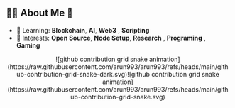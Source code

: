 ## 👨‍💻 About Me 🙂
- 🌱 Learning: **Blockchain**, **AI**, **Web3** , **Scripting**
- 🚀 Interests: **Open Source**, **Node Setup**, **Research** , **Programing** , **Gaming**

<div align="center">
![github contribution grid snake animation](https://raw.githubusercontent.com/arun993/arun993/refs/heads/main/github-contribution-grid-snake-dark.svg)![github contribution grid snake animation](https://raw.githubusercontent.com/arun993/arun993/refs/heads/main/github-contribution-grid-snake.svg)

